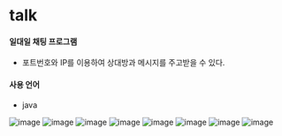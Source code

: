 # talk

#### 일대일 채팅 프로그램
- 포트번호와 IP를 이용하여 상대방과 메시지를 주고받을 수 있다.

#### 사용 언어
- java

![image](https://github.com/yejincode/talk/assets/69861207/b48ebf5f-87b3-4dc3-bb69-8a5cb33c07a8)
![image](https://github.com/yejincode/talk/assets/69861207/f8ba5e0e-dc28-43a6-8a01-66b134641e81)
![image](https://github.com/yejincode/talk/assets/69861207/e12d5877-5e20-4dee-be23-1fb61505ca1d)
![image](https://github.com/yejincode/talk/assets/69861207/7ce94c76-f256-4da3-aaa1-3c64807c2977)
![image](https://github.com/yejincode/talk/assets/69861207/26cc6a20-2653-4d51-b557-78ca8fd17503)
![image](https://github.com/yejincode/talk/assets/69861207/e6e0cd69-52df-4da8-be1b-6a23660b659b)
![image](https://github.com/yejincode/talk/assets/69861207/043c5e39-6d5b-4264-8d53-c38487e37565)
![image](https://github.com/yejincode/talk/assets/69861207/f940e0a6-91b2-4c33-8e22-eced0755d0e9)



